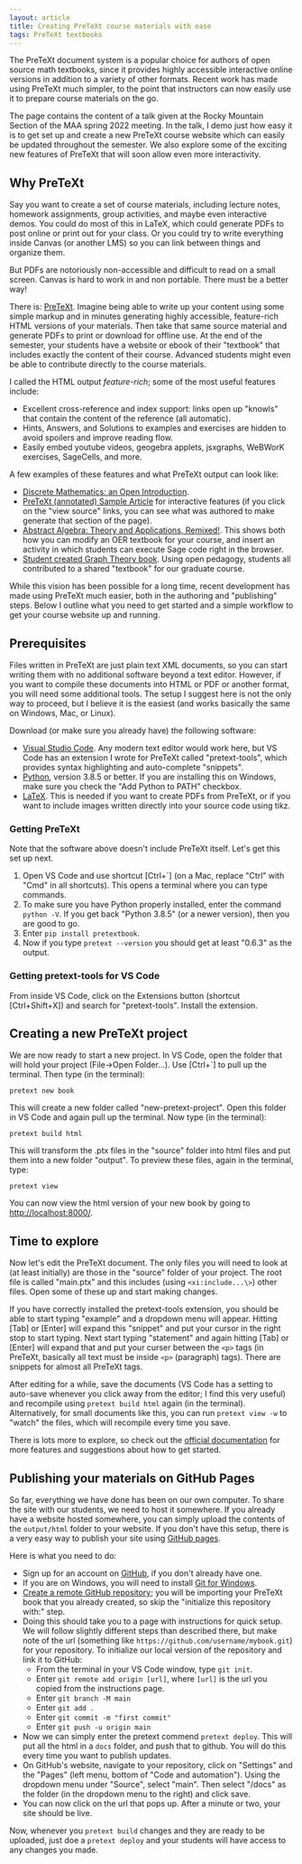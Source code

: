 ```yaml
---
layout: article
title: Creating PreTeXt course materials with ease
tags: PreTeXt textbooks
---
```




The PreTeXt document system is a popular choice for authors of open source math textbooks, since it provides highly accessible interactive online versions in addition to a variety of other formats.  Recent work has made using PreTeXt much simpler, to the point that instructors can now easily use it to prepare course materials on the go.  

The page contains the content of a talk given at the Rocky Mountain Section of the MAA spring 2022 meeting.  In the talk, I demo just how easy it is to get set up and create a new PreTeXt course website which can easily be updated throughout the semester.  We also explore some of the exciting new features of PreTeXt that will soon allow even more interactivity.

<!--more-->

## Why PreTeXt

Say you want to create a set of course materials, including lecture notes, homework assignments, group activities, and maybe even interactive demos.  You could do most of this in LaTeX, which could generate PDFs to post online or print out for your class.  Or you could try to write everything inside Canvas (or another LMS) so you can link between things and organize them.

But PDFs are notoriously non-accessible and difficult to read on a small screen.  Canvas is hard to work in and non portable.  There must be a better way!

There is: [PreTeXt](https://pretextbook.org/).  Imagine being able to write up your content using some simple markup and in minutes generating highly accessible, feature-rich HTML versions of your materials.  Then take that same source material and generate PDFs to print or download for offline use.  At the end of the semester, your students have a website or ebook of their "textbook" that includes exactly the content of their course.  Advanced students might even be able to contribute directly to the course materials.

I called the HTML output *feature-rich*; some of the most useful features include:

* Excellent cross-reference and index support: links open up "knowls" that contain the content of the reference (all automatic).
* Hints, Answers, and Solutions to examples and exercises are hidden to avoid spoilers and improve reading flow.
* Easily embed youtube videos, geogebra applets, jsxgraphs, WeBWorK exercises, SageCells, and more.

A few examples of these features and what PreTeXt output can look like:

* [Discrete Mathematics: an Open Introduction](http://discrete.openmathbooks.org/dmoi3/sec_counting-addmult.html).  
* [PreTeXt (annotated) Sample Article](https://pretextbook.org/examples/sample-article/annotated/section-interactive-authored.html) for interactive features (if you click on the "view source" links, you can see what was authored to make generate that section of the page). 
* [Abstract Algebra: Theory and Applications, Remixed!](http://math.oscarlevin.com/math322-spring21/ws_groups-RSA-lab.html). This shows both how you can modify an OER textbook for your course, and insert an activity in which students can execute Sage code right in the browser.
* [Student created Graph Theory book](https://math.oscarlevin.com/math795-fall20/).  Using open pedagogy, students all contributed to a shared "textbook" for our graduate course.

While this vision has been possible for a long time, recent development has made using PreTeXt much easier, both in the authoring and "publishing" steps.  Below I outline what you need to get started and a simple workflow to get your course website up and running.

## Prerequisites

Files written in PreTeXt are just plain text XML documents, so you can start writing them with no additional software beyond a text editor.  However, if you want to compile these documents into HTML or PDF or another format, you will need some additional tools.  The setup I suggest here is not the only way to proceed, but I believe it is the easiest (and works basically the same on Windows, Mac, or Linux).

Download (or make sure you already have) the following software:

* [Visual Studio Code](https://code.visualstudio.com/).  Any modern text editor would work here, but VS Code has an extension I wrote for PreTeXt called "pretext-tools", which provides syntax highlighting and auto-complete "snippets".
* [Python](https://www.python.org/downloads/), version 3.8.5 or better.  If you are installing this on Windows, make sure you check the "Add Python to PATH" checkbox.
* [LaTeX](https://www.latex-project.org/get/).  This is needed if you want to create PDFs from PreTeXt, or if you want to include images written directly into your source code using tikz.

### Getting PreTeXt

Note that the software above doesn't include PreTeXt itself.  Let's get this set up next.

1. Open VS Code and use shortcut [Ctrl+&#96;] (on a Mac, replace "Ctrl" with "Cmd" in all shortcuts).  This opens a terminal where you can type commands.
2. To make sure you have Python properly installed, enter the command `python -V`.  If you get back "Python 3.8.5" (or a newer version), then you are good to go.
3. Enter `pip install pretextbook`.  
4. Now if you type `pretext --version` you should get at least "0.6.3" as the output. 

### Getting pretext-tools for VS Code

From inside VS Code, click on the Extensions button (shortcut [Ctrl+Shift+X]) and search for "pretext-tools".  Install the extension.

## Creating a new PreTeXt project

We are now ready to start a new project.  In VS Code, open the folder that will hold your project (File->Open Folder...).  Use [Ctrl+&#96;] to pull up the terminal.  Then type (in the terminal): 

    pretext new book

This will create a new folder called "new-pretext-project".  Open this folder in VS Code and again pull up the terminal.  Now type (in the terminal):

    pretext build html

This will transform the .ptx files in the "source" folder into html files and put them into a new folder "output".  To preview these files, again in the terminal, type:

    pretext view

You can now view the html version of your new book by going to [http://localhost:8000/](http://localhost:8000/). 

## Time to explore

Now let's edit the PreTeXt document.  The only files you will need to look at (at least initially) are those in the "source" folder of your project.  The root file is called "main.ptx" and this includes (using `<xi:include...\>`) other files.  Open some of these up and start making changes.  

If you have correctly installed the pretext-tools extension, you should be able to start typing "example" and a dropdown menu will appear.  Hitting [Tab] or [Enter] will expand this "snippet" and put your cursor in the right stop to start typing.  Next start typing "statement" and again hitting [Tab] or [Enter] will expand that and put your curser between the `<p>` tags (in PreTeXt, basically all text must be inside `<p>` (paragraph) tags).  There are snippets for almost all PreTeXt tags.  

After editing for a while, save the documents (VS Code has a setting to auto-save whenever you click away from the editor; I find this very useful) and recompile using `pretext build html` again (in the terminal).  Alternatively, for small documents like this, you can run `pretext view -w` to "watch" the files, which will recompile every time you save.

There is lots more to explore, so check out the [official documentation](https://pretextbook.org/doc/guide/html/guide-toc.html) for more features and suggestions about how to get started.

## Publishing your materials on GitHub Pages

So far, everything we have done has been on our own computer.  To share the site with our students, we need to host it somewhere.  If you already have a website hosted somewhere, you can simply upload the contents of the `output/html` folder to your website.  If you don't have this setup, there is a very easy way to publish your site using [GitHub pages](https://pages.github.com/).

Here is what you need to do:

* Sign up for an account on [GitHub](https://github.com/), if you don't already have one.
* If you are on Windows, you will need to install [Git for Windows](https://gitforwindows.org/).
* [Create a remote GitHub repository](https://github.com/new); you will be importing your PreTeXt book that you already created, so skip the "initialize this repository with:" step.
* Doing this should take you to a page with instructions for quick setup. We will follow slightly different steps than described there, but make note of the url (something like `https://github.com/username/mybook.git`) for your repository.  To initialize our local version of the repository and link it to GitHub:
  * From the terminal in your VS Code window, type `git init`.
  * Enter `git remote add origin [url]`, where `[url]` is the url you copied from the instructions page.
  * Enter `git branch -M main`
  * Enter `git add .`
  * Enter `git commit -m "first commit"`
  * Enter `git push -u origin main`
* Now we can simply enter the pretext commend `pretext deploy`.  This will put all the html in a `docs` folder, and push that to github.  You will do this every time you want to publish updates.
* On GitHub's website, navigate to your repository, click on "Settings" and the "Pages" (left menu, bottom of "Code and automation"). Using the dropdown menu under "Source", select "main".  Then select "/docs" as the folder (in the dropdown menu to the right) and click save.  
* You can now click on the url that pops up.  After a minute or two, your site should be live.

Now, whenever you `pretext build` changes and they are ready to be uploaded, just doe a `pretext deploy` and your students will have access to any changes you made.
